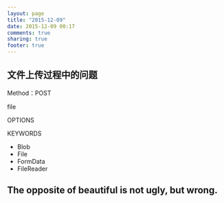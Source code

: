 ```yaml
---
layout: page
title: "2015-12-09"
date: 2015-12-09 00:17
comments: true
sharing: true
footer: true
---
```


## 文件上传过程中的问题

Method：POST

file

OPTIONS

KEYWORDS

- Blob
- File
- FormData
- FileReader

## The opposite of beautiful is not ugly, but wrong.
